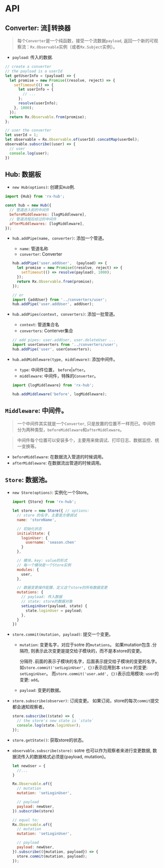 # API

## Converter: 流转换器

> 每个`Converter`是一个纯函数，接受一个流数据`payload`, 返回一个新的可观察流：`Rx.Observable`实例（或者`Rx.Subject`实例）。

- `payload`: 传入的数据.

```js
// create a converter
// the payload is a userId
let getUserInfo = (payload) => {
  let promise = new Promise((resolve, reject) => {
    setTimeout(() => {
      let userInfo = {
        // ...
      };
      resolve(userInfo);
    }, 1000);
  });
  return Rx.Observable.from(promise);
};

// user the converter
let userId = 1;
let observable = Rx.Observable.of(userId).concatMap(userDel);
observable.subscribe((user) => {
  // user
  console.log(user);
})
```

## Hub: 数据板

- `new Hub(options)`: 创建实`Hub`例.

```js
import {Hub} from 'rx-hub';

const hub = new Hub({
  // 管道进入前的中间件
  beforeMiddlewares: [logMiddleware],
  // 管道流程后经过的中间件
  afterMiddlewares: [logMiddleware],
});
```

- `hub.addPipe(name, converter)`: 添加一个管道。

  - `name`: 管道名称
  - `converter`: Converter

  ```js
  hub.addPipe('user.addUser',  (payload) => {
    let promise = new Promise((resolve, reject) => {
      setTimeout(() => resolve(payload), 1000);
    });
    return Rx.Observable.from(promise);
  });

  // or
  import {addUser} from '../converters/user';
  hub.addPipe('user.addUser', addUser);
  ```

- `hub.addPipes(context, converters)`: 添加一批管道。

  - `context`: 管道集合名
  - `converters`: Conterver集合

  ```js
  // add pipes: user.addUser, user.deleteUser ...
  import userConverters from '../converters/user';
  hub.addPipe('user', userConverters);
  ```

- `hub.addMiddleware(type, middleware)`: 添加中间件。

  - `type`: 中间件位置， `before`|`after`。
  - `middleware`: 中间件，特殊的`Converter`。

  ```js
  import {logMiddleware} from 'rx-hub';

  hub.addMiddleware('before', logMiddleware);
  ```

## `Middleware`: 中间件。

> 一个中间件其实就是一个`Converter`, 只是放置的位置不一样而已。中间件分为两种类型，`beforeMiddleware`和`afterMiddleware`。

> 中间件每个位置可以安装多个，主要用来做调试、打印日志、数据监控、统一变换等。

- `beforeMiddleware`: 在数据流入管道的时候调用。
- `afterMiddleware`: 在数据流出管道的时候调用。

## `Store`: 数据池。

- `new Store(options)`: 实例化一个Store。

  ```js
  import {Store} from 'rx-hub';

  let store = new Store({ // options:
    // store 的名字，主要是方便调试
    name: 'storeName',

    // 初始化状态
    initialState: {
      loginUser: {
        username: 'season.chen'
      }
    },

    // 模块，key: value的形式
    // 每一个模块是一个Store实例
    modules: {
      user,
    },

    // 数据变更操作配置，定义这个store的所有数据变更
    mutations: {
      // payload: 传入数据
      // state: store的数据对象
      setLoginUser(payload, state) {
        state.loginUser = payload;
      },
    }
  })
  ```

- `store.commit(mutation, payload)`: 提交一个变更。

  - `mutation`: 变更名字，对应于sotre 的`mutations`。 如果mutation包含`.`分隔符, 则表示此次变更是提交给子模块的，而不是本store的变更。
  
    分隔符`.`前面的表示子模块的名字，后面表示提交给子模块的变更的名字。 如`store.commit('setLoginUser', {})`表示应用到本 `store` 的变更: `setLoginUser`。 而`store.commit('user.add', {})`表示应用模块: `user`的变更: `add`。

  - `payload`: 变更的数据。

- `store.subscribe(observer)`: 订阅变更。 如果订阅，store的每次`commit`提交都会通知观察者。

  ```js
  store.subscribe((state) => {
    // the store's new state is `state`
    console.log(state.loginUser);
  });
  ```

- `store.getState()`: 获取store的状态。

- `observable.subscribe(store)`: sotre 也可以作为观察者来进行变更数据, 数据流传入的数据格式必须是{payload, mutation}。

  ```js
  let newUser = {
    //...
  }

  Rx.Observable.of({
    // mutation
    mutation: 'setLoginUser',

    // payload
    payload: newUser,
  }).subscribe(store)

  // equal to:
  Rx.Observable.of({
    // mutation
    mutation: 'setLoginUser',

    // payload
    payload: newUser,
  }).subscribe(({mutation, payload}) => {
    store.commit(mutation, payload);
  });
  ```